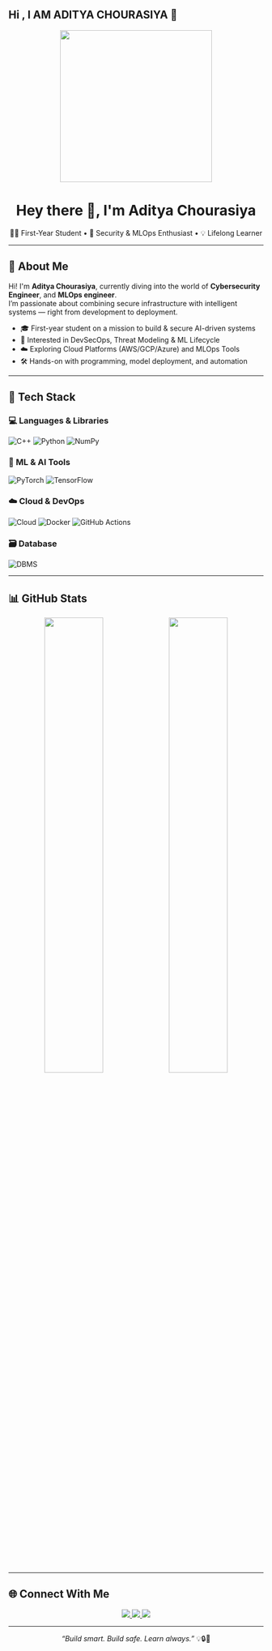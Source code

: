 ## Hi , I AM ADITYA CHOURASIYA 👋
<!-- Cool GIF Header -->
<p align="center">
  <img src="https://media.giphy.com/media/xT9IgzoKnwFNmISR8I/giphy.gif" width="300"/>
</p>

<h1 align="center">Hey there 👋, I'm Aditya Chourasiya</h1>

<p align="center">
  🧑‍🎓 First-Year  Student • 🔐 Security & MLOps Enthusiast • 💡 Lifelong Learner  
</p>

---

## 🧠 About Me

Hi! I'm **Aditya Chourasiya**, currently diving into the world of **Cybersecurity Engineer**, and **MLOps engineer**.  
I’m passionate about combining secure infrastructure with intelligent systems — right from development to deployment.

- 🎓 First-year student on a mission to build & secure AI-driven systems
- 🔐 Interested in DevSecOps, Threat Modeling & ML Lifecycle
- ☁️ Exploring Cloud Platforms (AWS/GCP/Azure) and MLOps Tools
- 🛠️ Hands-on with programming, model deployment, and automation

---

## 🧰 Tech Stack

### 💻 Languages & Libraries
![C++](https://img.shields.io/badge/C++-00599C?style=for-the-badge&logo=cplusplus&logoColor=white)
![Python](https://img.shields.io/badge/Python-3776AB?style=for-the-badge&logo=python&logoColor=white)
![NumPy](https://img.shields.io/badge/Numpy-013243?style=for-the-badge&logo=numpy&logoColor=white)

### 🧠 ML & AI Tools
![PyTorch](https://img.shields.io/badge/PyTorch-EE4C2C?style=for-the-badge&logo=pytorch&logoColor=white)
![TensorFlow](https://img.shields.io/badge/TensorFlow-FF6F00?style=for-the-badge&logo=tensorflow&logoColor=white)

### ☁️ Cloud & DevOps
![Cloud](https://img.shields.io/badge/Cloud-AWS/GCP/Azure-0A66C2?style=for-the-badge)
![Docker](https://img.shields.io/badge/Docker-2496ED?style=for-the-badge&logo=docker&logoColor=white)
![GitHub Actions](https://img.shields.io/badge/GitHub%20Actions-2088FF?style=for-the-badge&logo=githubactions&logoColor=white)

### 🗃️ Database
![DBMS](https://img.shields.io/badge/DBMS-SQL/MySQL-4479A1?style=for-the-badge)

---

## 📊 GitHub Stats

<p align="center">
  <img src="https://github-readme-stats.vercel.app/api?username=adityachourasiya&show_icons=true&theme=tokyonight" width="48%" />
  <img src="https://github-readme-streak-stats.herokuapp.com/?user=adityachourasiya&theme=tokyonight" width="48%" />
</p>

---

## 🌐 Connect With Me

<p align="center">
  <a href="https://www.linkedin.com/in/aditya-chourasiya-4aa111249" target="_blank">
    <img src="https://img.shields.io/badge/LinkedIn-Aditya%20Chourasiya-0077B5?style=for-the-badge&logo=linkedin&logoColor=white" />
  </a>
  
  <a href="https://www.instagram.com/adityachourasiya76/?utm_source=qr&igsh=MTMzNzI3MzNraGc1OQ%3D%3D" target="_blank">
    <img src="https://img.shields.io/badge/Instagram-@adityachourasiya76-E4405F?style=for-the-badge&logo=instagram&logoColor=white" />
  </a>

  <a href="mailto:adityachourasiya67@gmail.com">
    <img src="https://img.shields.io/badge/Gmail-adityachourasiya67@gmail.com-D14836?style=for-the-badge&logo=gmail&logoColor=white" />
  </a>
</p>

---

<p align="center">
  <em>“Build smart. Build safe. Learn always.”</em> 💡🔒🚀  
</p>

<!--
**deadcoder67/deadcoder67** is a ✨ _special_ ✨ repository because its `README.md` (this file) appears on your GitHub profile.

Here are some ideas to get you started:

- 🔭 I’m currently working on ...
- 🌱 I’m currently learning ...
- 👯 I’m looking to collaborate on ...
- 🤔 I’m looking for help with ...
- 💬 Ask me about ...
- 📫 How to reach me: ...
- 😄 Pronouns: ...
- ⚡ Fun fact: ...
-->
